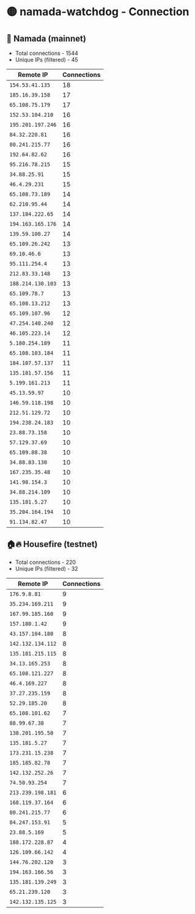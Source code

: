 # 🟡 namada-watchdog - Connection

## 🚀 Namada (mainnet)
- Total connections - 1544
- Unique IPs (filtered) - 45

| Remote IP | Connections |
|-----------|-------------|
| `154.53.41.135` | 18 |
| `185.16.39.158` | 17 |
| `65.108.75.179` | 17 |
| `152.53.104.210` | 16 |
| `195.201.197.246` | 16 |
| `84.32.220.81` | 16 |
| `80.241.215.77` | 16 |
| `192.64.82.62` | 16 |
| `95.216.78.215` | 15 |
| `34.88.25.91` | 15 |
| `46.4.29.231` | 15 |
| `65.108.73.189` | 14 |
| `62.210.95.44` | 14 |
| `137.184.222.65` | 14 |
| `194.163.165.176` | 14 |
| `139.59.100.27` | 14 |
| `65.109.26.242` | 13 |
| `69.10.46.6` | 13 |
| `95.111.254.4` | 13 |
| `212.83.33.148` | 13 |
| `188.214.130.103` | 13 |
| `65.109.78.7` | 13 |
| `65.108.13.212` | 13 |
| `65.109.107.96` | 12 |
| `47.254.140.240` | 12 |
| `46.105.223.14` | 12 |
| `5.180.254.189` | 11 |
| `65.108.103.184` | 11 |
| `184.107.57.137` | 11 |
| `135.181.57.156` | 11 |
| `5.199.161.213` | 11 |
| `45.13.59.97` | 10 |
| `146.59.118.198` | 10 |
| `212.51.129.72` | 10 |
| `194.238.24.183` | 10 |
| `23.88.73.158` | 10 |
| `57.129.37.69` | 10 |
| `65.109.88.38` | 10 |
| `34.88.83.130` | 10 |
| `167.235.35.48` | 10 |
| `141.98.154.3` | 10 |
| `34.88.214.109` | 10 |
| `135.181.5.27` | 10 |
| `35.204.164.194` | 10 |
| `91.134.82.47` | 10 |

## 🏠🔥 Housefire (testnet)

- Total connections - 220
- Unique IPs (filtered) - 32

| Remote IP | Connections |
|-----------|-------------|
| `176.9.8.81` | 9 |
| `35.234.169.211` | 9 |
| `167.99.185.160` | 9 |
| `157.180.1.42` | 9 |
| `43.157.104.180` | 8 |
| `142.132.134.112` | 8 |
| `135.181.215.115` | 8 |
| `34.13.165.253` | 8 |
| `65.108.121.227` | 8 |
| `46.4.169.227` | 8 |
| `37.27.235.159` | 8 |
| `52.29.185.20` | 8 |
| `65.108.101.62` | 7 |
| `88.99.67.38` | 7 |
| `138.201.195.50` | 7 |
| `135.181.5.27` | 7 |
| `173.231.15.238` | 7 |
| `185.185.82.78` | 7 |
| `142.132.252.26` | 7 |
| `74.50.93.254` | 7 |
| `213.239.198.181` | 6 |
| `168.119.37.164` | 6 |
| `80.241.215.77` | 6 |
| `84.247.153.91` | 5 |
| `23.88.5.169` | 5 |
| `188.172.228.87` | 4 |
| `126.109.66.142` | 4 |
| `144.76.202.120` | 3 |
| `194.163.166.56` | 3 |
| `135.181.139.249` | 3 |
| `65.21.239.120` | 3 |
| `142.132.135.125` | 3 |

